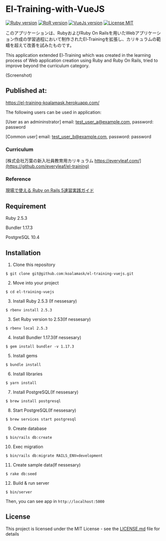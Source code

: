 # El-Training-with-VueJS

[![Ruby version](https://img.shields.io/badge/Ruby-2.5.3-red.svg)]()
[![RoR version](https://img.shields.io/badge/Ruby%20on%20Rails-5.2.2-red.svg)]()
[![VueJs version](https://img.shields.io/badge/Vue.js-2.9.6-brightgreen.svg)]()
[![License MIT](https://img.shields.io/badge/License-MIT-lightgrey.svg)]()

このアプリケーションは、RubyおよびRuby On Railsを用いたWebアプリケーション作成の学習過程において制作されたEl-Trainingを拡張し、カリキュラムの範疇を超えて改善を試みたものです。

This application extended El-Training which was created in the learning process of Web application creation using Ruby and Ruby On Rails, tried to improve beyond the curriculum category.


(Screenshot)


## Published at:
https://el-training-koalamask.herokuapp.com/

The following users can be used in application:

[User as an admininstrator] email: test_user_a@example.com,  password: password

[Common user] email: test_user_b@example.com,  password: password

### Curriculum
[株式会社万葉の新入社員教育用カリキュラム https://everyleaf.com/](https://github.com/everyleaf/el-training)

### Reference
[現場で使える Ruby on Rails 5速習実践ガイド](https://www.amazon.co.jp/%E7%8F%BE%E5%A0%B4%E3%81%A7%E4%BD%BF%E3%81%88%E3%82%8B-Ruby-Rails-5%E9%80%9F%E7%BF%92%E5%AE%9F%E8%B7%B5%E3%82%AC%E3%82%A4%E3%83%89-%E5%A4%A7%E5%A0%B4%E5%AF%A7%E5%AD%90/dp/4839962227)

## Requirement
Ruby 2.5.3

Bundler 1.17.3

PostgreSQL 10.4


## Installation

1. Clone this repository
```
$ git clone git@github.com:koalamask/el-training-vuejs.git
```

2. Move into your project
```
$ cd el-training-vuejs
```

3. Install Ruby 2.5.3 (If nessesary) 
```
$ rbenv install 2.5.3
```

3. Set Ruby version to 2.53(If nessesary)
```
$ rbenv local 2.5.3
```

4. Install Bundler 1.17.3(If nessesary)
```
$ gem install bundler -v 1.17.3
```

5. Install gems
```
$ bundle install
```

6. Install libraries
```
$ yarn install
```

7. Install PostgreSQL(If nessesary)
```
$ brew install postgresql
```

8. Start PostgreSQL(If nessesary)
```
$ brew services start postgresql
```

9. Create database
```
$ bin/rails db:create
```

10. Exec migration
```
$ bin/rails db:migrate RAILS_ENV=development
```

11. Create sample data(If nessesary)
```
$ rake db:seed
```

12. Build & run server
```
$ bin/server
```
Then, you can see app in `http://localhost:5000`


## License

This project is licensed under the MIT License - see the [LICENSE.md](https://github.com/koalamask/el-training-vuejs/blob/master/LICENSE.md) file for details